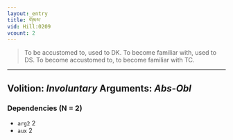 ```yaml
---
layout: entry
title: གོམས་
vid: Hill:0209
vcount: 2
---
```

> To be accustomed to, used to DK\. To become familiar with, used to DS\. To become accustomed to, to become familiar with TC\.

---
Volition: _Involuntary_
Arguments: _Abs-Obl_
---

### Dependencies (N = 2)
* `arg2` 2
* `aux` 2
